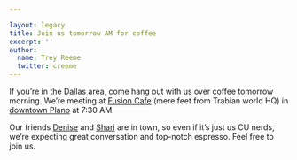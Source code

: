 ```yaml
---

layout: legacy
title: Join us tomorrow AM for coffee
excerpt: ''
author:
  name: Trey Reeme
  twitter: creeme
---
```


<p>If you&#8217;re in the Dallas area, come hang out with us over coffee tomorrow morning.  We&#8217;re meeting at <a href="http://www.fusioncafeinc.com/">Fusion Cafe</a> (mere feet from Trabian world HQ) in <a href="http://maps.google.com/maps?f=q&#38;hl=en&#38;q=1525+k+ave+plano+tx&#38;ie=UTF8&#38;z=15&#38;ll=33.021546,-96.699343&#38;spn=0.016372,0.037766&#38;om=1&#38;iwloc=addr">downtown Plano</a> at 7:30 AM.</p>


<p>Our friends <a href="http://www.denisewymore.com/">Denise</a> and <a href="http://veritycu.blogspot.com/">Shari</a> are in town, so even if it&#8217;s just us CU nerds, we&#8217;re expecting great conversation and top-notch espresso.  Feel free to join us.</p>